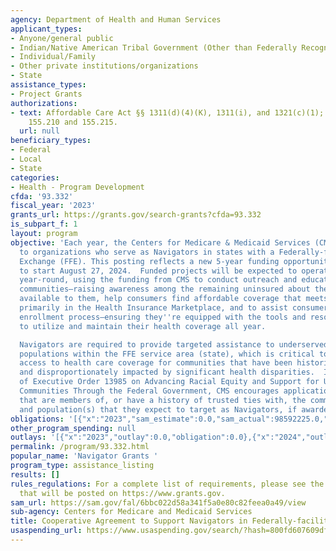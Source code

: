 ```yaml
---
agency: Department of Health and Human Services
applicant_types:
- Anyone/general public
- Indian/Native American Tribal Government (Other than Federally Recognized)
- Individual/Family
- Other private institutions/organizations
- State
assistance_types:
- Project Grants
authorizations:
- text: Affordable Care Act §§ 1311(d)(4)(K), 1311(i), and 1321(c)(1); 45 C.F.R. §§
    155.210 and 155.215.
  url: null
beneficiary_types:
- Federal
- Local
- State
categories:
- Health - Program Development
cfda: '93.332'
fiscal_year: '2023'
grants_url: https://grants.gov/search-grants?cfda=93.332
is_subpart_f: 1
layout: program
objective: 'Each year, the Centers for Medicare & Medicaid Services (CMS) awards funding
  to organizations who serve as Navigators in states with a Federally-facilitated
  Exchange (FFE). This posting reflects a new 5-year funding opportunity, anticipated
  to start August 27, 2024.  Funded projects will be expected to operate as Navigators
  year-round, using the funding from CMS to conduct outreach and education in their
  communities—raising awareness among the remaining uninsured about the coverage options
  available to them, help consumers find affordable coverage that meets their needs
  primarily in the Health Insurance Marketplace, and to assist consumers beyond the
  enrollment process—ensuring they''re equipped with the tools and resources needed
  to utilize and maintain their health coverage all year.

  Navigators are required to provide targeted assistance to underserved and vulnerable
  populations within the FFE service area (state), which is critical to improving
  access to health care coverage for communities that have been historically disenfranchised
  and disproportionately impacted by significant health disparities.  In furtherance
  of Executive Order 13985 on Advancing Racial Equity and Support for Underserved
  Communities Through the Federal Government, CMS encourages applications from organizations
  that are members of, or have a history of trusted ties with, the community(ies)
  and population(s) that they expect to target as Navigators, if awarded.'
obligations: '[{"x":"2023","sam_estimate":0.0,"sam_actual":98592225.0,"usa_spending_actual":98369644.0},{"x":"2024","sam_estimate":0.0,"sam_actual":97687240.0,"usa_spending_actual":99915352.23},{"x":"2025","sam_estimate":0.0,"sam_actual":100000000.0,"usa_spending_actual":0.0}]'
other_program_spending: null
outlays: '[{"x":"2023","outlay":0.0,"obligation":0.0},{"x":"2024","outlay":484875.86,"obligation":100000000.0},{"x":"2025","outlay":0.0,"obligation":0.0}]'
permalink: /program/93.332.html
popular_name: 'Navigator Grants '
program_type: assistance_listing
results: []
rules_regulations: For a complete list of requirements, please see the Funding Opportunity
  that will be posted on https://www.grants.gov.
sam_url: https://sam.gov/fal/6bbc022d58a341f5a0e80c82feea0a49/view
sub-agency: Centers for Medicare and Medicaid Services
title: Cooperative Agreement to Support Navigators in Federally-facilitated Exchanges
usaspending_url: https://www.usaspending.gov/search/?hash=800fd607609dfabe1ef488d4ddcc88a9
---
```

